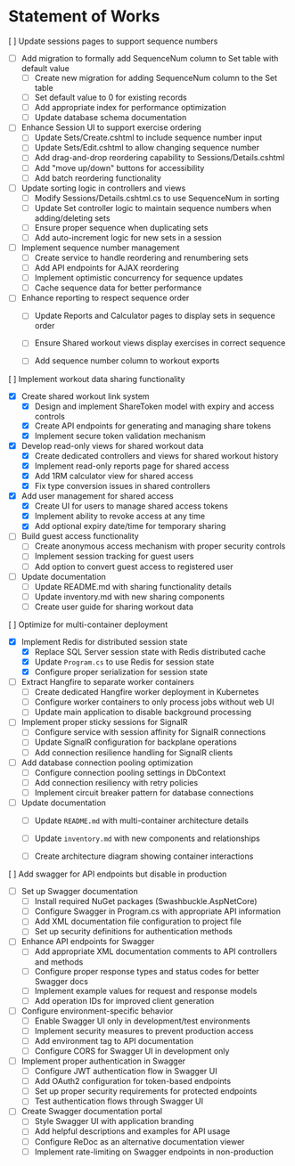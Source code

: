 # Statement of Works

[ ] Update sessions pages to support sequence numbers
 - [ ] Add migration to formally add SequenceNum column to Set table with default value
   - [ ] Create new migration for adding SequenceNum column to the Set table
   - [ ] Set default value to 0 for existing records
   - [ ] Add appropriate index for performance optimization
   - [ ] Update database schema documentation

 - [ ] Enhance Session UI to support exercise ordering
   - [ ] Update Sets/Create.cshtml to include sequence number input
   - [ ] Update Sets/Edit.cshtml to allow changing sequence number
   - [ ] Add drag-and-drop reordering capability to Sessions/Details.cshtml
   - [ ] Add "move up/down" buttons for accessibility
   - [ ] Add batch reordering functionality

 - [ ] Update sorting logic in controllers and views
   - [ ] Modify Sessions/Details.cshtml.cs to use SequenceNum in sorting
   - [ ] Update Set controller logic to maintain sequence numbers when adding/deleting sets
   - [ ] Ensure proper sequence when duplicating sets
   - [ ] Add auto-increment logic for new sets in a session

 - [ ] Implement sequence number management
   - [ ] Create service to handle reordering and renumbering sets
   - [ ] Add API endpoints for AJAX reordering
   - [ ] Implement optimistic concurrency for sequence updates
   - [ ] Cache sequence data for better performance

 - [ ] Enhance reporting to respect sequence order
   - [ ] Update Reports and Calculator pages to display sets in sequence order
   - [ ] Ensure Shared workout views display exercises in correct sequence
   - [ ] Add sequence number column to workout exports


[ ] Implement workout data sharing functionality
 - [x] Create shared workout link system
   - [x] Design and implement ShareToken model with expiry and access controls
   - [x] Create API endpoints for generating and managing share tokens
   - [x] Implement secure token validation mechanism
 - [x] Develop read-only views for shared workout data
   - [x] Create dedicated controllers and views for shared workout history
   - [x] Implement read-only reports page for shared access
   - [x] Add 1RM calculator view for shared access
   - [x] Fix type conversion issues in shared controllers
 - [x] Add user management for shared access
   - [x] Create UI for users to manage shared access tokens
   - [x] Implement ability to revoke access at any time
   - [x] Add optional expiry date/time for temporary sharing
 - [ ] Build guest access functionality
   - [ ] Create anonymous access mechanism with proper security controls
   - [ ] Implement session tracking for guest users
   - [ ] Add option to convert guest access to registered user
 - [ ] Update documentation
   - [ ] Update README.md with sharing functionality details
   - [ ] Update inventory.md with new sharing components
   - [ ] Create user guide for sharing workout data

[ ] Optimize for multi-container deployment
 - [x] Implement Redis for distributed session state
   - [x] Replace SQL Server session state with Redis distributed cache
   - [x] Update `Program.cs` to use Redis for session state
   - [x] Configure proper serialization for session state
 - [ ] Extract Hangfire to separate worker containers
   - [ ] Create dedicated Hangfire worker deployment in Kubernetes
   - [ ] Configure worker containers to only process jobs without web UI
   - [ ] Update main application to disable background processing
 - [ ] Implement proper sticky sessions for SignalR
   - [ ] Configure service with session affinity for SignalR connections
   - [ ] Update SignalR configuration for backplane operations
   - [ ] Add connection resilience handling for SignalR clients
 - [ ] Add database connection pooling optimization
   - [ ] Configure connection pooling settings in DbContext
   - [ ] Add connection resiliency with retry policies
   - [ ] Implement circuit breaker pattern for database connections
 - [ ] Update documentation
   - [ ] Update `README.md` with multi-container architecture details
   - [ ] Update `inventory.md` with new components and relationships
   - [ ] Create architecture diagram showing container interactions


[ ] Add swagger for API endpoints but disable in production
 - [ ] Set up Swagger documentation
   - [ ] Install required NuGet packages (Swashbuckle.AspNetCore)
   - [ ] Configure Swagger in Program.cs with appropriate API information
   - [ ] Add XML documentation file configuration to project file
   - [ ] Set up security definitions for authentication methods
 - [ ] Enhance API endpoints for Swagger
   - [ ] Add appropriate XML documentation comments to API controllers and methods
   - [ ] Configure proper response types and status codes for better Swagger docs
   - [ ] Implement example values for request and response models
   - [ ] Add operation IDs for improved client generation
 - [ ] Configure environment-specific behavior
   - [ ] Enable Swagger UI only in development/test environments
   - [ ] Implement security measures to prevent production access
   - [ ] Add environment tag to API documentation
   - [ ] Configure CORS for Swagger UI in development only
 - [ ] Implement proper authentication in Swagger
   - [ ] Configure JWT authentication flow in Swagger UI
   - [ ] Add OAuth2 configuration for token-based endpoints
   - [ ] Set up proper security requirements for protected endpoints
   - [ ] Test authentication flows through Swagger UI
 - [ ] Create Swagger documentation portal
   - [ ] Style Swagger UI with application branding
   - [ ] Add helpful descriptions and examples for API usage
   - [ ] Configure ReDoc as an alternative documentation viewer
   - [ ] Implement rate-limiting on Swagger endpoints in non-production
